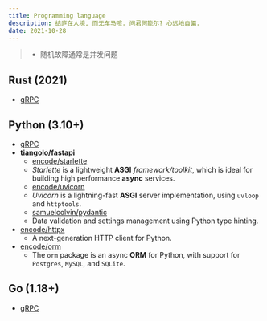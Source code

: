 ```yaml
---
title: Programming language
description: 结庐在人境, 而无车马喧. 问君何能尔? 心远地自偏.
date: 2021-10-28
---
```


> - 随机故障通常是并发问题

## Rust (2021)

* [gRPC](https://grpc.io)

## Python (3.10+)

* [gRPC](https://grpc.io)
* [**tiangolo/fastapi**](https://github.com/tiangolo/fastapi)
  - [encode/starlette](https://github.com/encode/starlette)
  - *Starlette* is a lightweight **ASGI** *framework/toolkit*,
    which is ideal for building
    high performance **async** services.
  - [encode/uvicorn](https://github.com/encode/uvicorn)
  - *Uvicorn* is a lightning-fast **ASGI** server
    implementation, using `uvloop` and `httptools`.
  - [samuelcolvin/pydantic](https://github.com/samuelcolvin/pydantic)
  - Data validation and settings management
    using Python type hinting.
* [encode/httpx](https://github.com/encode/httpx)
  - A next-generation HTTP client for Python.
* [encode/orm](https://github.com/encode/orm)
  - The `orm` package is an async **ORM** for Python,
    with support for `Postgres`, `MySQL`, and `SQLite`.

## Go (1.18+)

* [gRPC](https://grpc.io)
